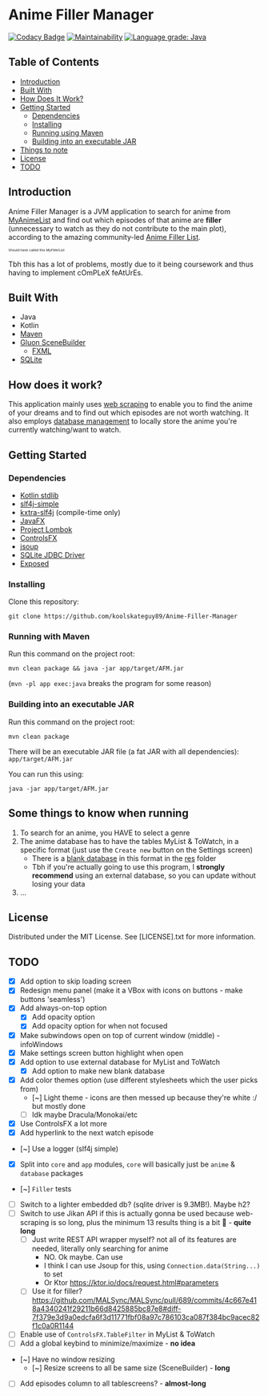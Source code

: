 # Anime Filler Manager

[![Codacy Badge](https://app.codacy.com/project/badge/Grade/e43cf0251bdf4f49aae15f7e82808a01)](https://www.codacy.com/gh/koolskateguy89/Anime-Filler-Manager/dashboard?utm_source=github.com&amp;utm_medium=referral&amp;utm_content=koolskateguy89/Anime-Filler-Manager&amp;utm_campaign=Badge_Grade)
[![Maintainability](https://api.codeclimate.com/v1/badges/774d8a80335d28beb533/maintainability)](https://codeclimate.com/github/koolskateguy89/Anime-Filler-Manager/maintainability)
[![Language grade: Java](https://img.shields.io/lgtm/grade/java/g/koolskateguy89/Anime-Filler-Manager.svg?logo=lgtm&logoWidth=18)](https://lgtm.com/projects/g/koolskateguy89/Anime-Filler-Manager/context:java)


## Table of Contents

- [Introduction](#introduction)
- [Built With](#built-with)
- [How Does It Work?](#how-does-it-work)
- [Getting Started](#getting-started)
    - [Dependencies](#dependencies)
    - [Installing](#installing)
    - [Running using Maven](#running-with-maven)
    - [Building into an executable JAR](#building-into-an-executable-jar)
- [Things to note](#some-things-to-know-when-running)
- [License](#license)
- [TODO](#todo)


## Introduction

Anime Filler Manager is a JVM application to search for anime from
 [MyAnimeList](https://myanimelist.net/)
 and find out which episodes of that anime are **filler** (unnecessary to watch as they do not contribute to the
 main plot), according to the amazing community-led
 [Anime Filler List](https://www.animefillerlist.com/).

<sub><sup><sub><sup>
Should have called this MyFillerList
</sup></sub></sup></sub>

Tbh this has a lot of problems, mostly due to it being coursework and thus having to implement cOmPLeX feAtUrEs.


## Built With

- Java
- Kotlin
- [Maven](https://maven.apache.org/)
- [Gluon SceneBuilder](https://gluonhq.com/products/scene-builder/)
    - [FXML](https://en.wikipedia.org/wiki/FXML)
- [SQLite](https://www.sqlite.org/index.html)


## How does it work?

This application mainly uses [web scraping](https://jsoup.org/) to enable you to find the anime of your dreams and to
find out which episodes are not worth watching. It also employs [database management](https://github.com/xerial/sqlite-jdbc)
to locally store the anime you're currently watching/want to watch.


## Getting Started

### Dependencies

- [Kotlin stdlib](https://kotlinlang.org/api/latest/jvm/stdlib/)
- [slf4j-simple](https://github.com/qos-ch/slf4j)
- [kxtra-slf4j](https://github.com/kxtra/kxtra-slf4j) (compile-time only)
- [JavaFX](https://openjfx.io/)
- [Project Lombok](https://projectlombok.org/)
- [ControlsFX](https://github.com/controlsfx/controlsfx)
- [jsoup](https://jsoup.org/)
- [SQLite JDBC Driver](https://github.com/xerial/sqlite-jdbc)
- [Exposed](https://github.com/JetBrains/Exposed)

### Installing

Clone this repository:
```
git clone https://github.com/koolskateguy89/Anime-Filler-Manager
```

### Running with Maven

Run this command on the project root:

```
mvn clean package && java -jar app/target/AFM.jar
```

(`mvn -pl app exec:java` breaks the program for some reason)

### Building into an executable JAR

Run this command on the project root:
```
mvn clean package
```

There will be an executable JAR file (a fat JAR with all dependencies): 
`app/target/AFM.jar`

You can run this using:
```
java -jar app/target/AFM.jar
```


## Some things to know when running

1. To search for an anime, you HAVE to select a genre
2. The anime database has to have the tables MyList & ToWatch, in a specific format (just use the `Create new` button
   on the Settings screen)
   - There is a [blank database](res/blank.db) in this format in the [res](res) folder
   - Tbh if you're actually going to use this program, I **strongly recommend** using an external database, so you can update without losing your data
3. ...


## License

Distributed under the MIT License. See [LICENSE].txt for more information.


## TODO

- [x] Add option to skip loading screen
- [x] Redesign menu panel (make it a VBox with icons on buttons - make buttons 'seamless')
- [x] Add always-on-top option
  - [x] Add opacity option
  - [x] Add opacity option for when not focused
- [x] Make subwindows open on top of current window (middle) - infoWindows
- [x] Make settings screen button highlight when open
- [x] Add option to use external database for MyList and ToWatch
  - [x] Add option to make new blank database
- [x] Add color themes option (use different stylesheets which the user picks from)
  - [~] Light theme - icons are then messed up because they're white :/ but mostly done
  - [ ] Idk maybe Dracula/Monokai/etc
- [x] Use ControlsFX a lot more
- [x] Add hyperlink to the next watch episode
- [~] Use a logger (slf4j simple)
- [x] Split into `core` and `app` modules, `core` will basically just be `anime` & `database` packages
- [~] `Filler` tests
- [ ] Switch to a lighter embedded db? (sqlite driver is 9.3MB!). Maybe h2?
- [ ] Switch to use Jikan API if this is actually gonna be used because web-scraping is so long, plus the minimum 13 results thing is a bit 🥴 - **quite long**
  - [ ] Just write REST API wrapper myself? not all of its features are needed, literally only searching for anime
    - NO. Ok maybe. Can use
    - I think I can use Jsoup for this, using `Connection.data(String...)` to set 
    - Or Ktor https://ktor.io/docs/request.html#parameters
  - [ ] Use it for filler? https://github.com/MALSync/MALSync/pull/689/commits/4c667e418a4340241f29211b66d8425885bc87e8#diff-7f379e3d9a0edcfa6f3d11771fbf08a97c786103ca087f384bc9acec82f1c0a0R1144
- [ ] Enable use of `ControlsFX.TableFilter` in MyList & ToWatch
- [ ] Add a global keybind to minimize/maximize - **no idea**
- [~] Have no window resizing
  - [~] Resize screens to all be same size (SceneBuilder) - **long**
- [ ] Add episodes column to all tablescreens? - **almost-long**
